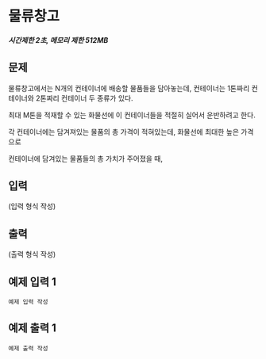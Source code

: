 # 물류창고

##### 시간제한 2초, 메모리 제한 512MB

## 문제

물류창고에서는 N개의 컨테이너에 배송할 물품들을 담아놓는데, 컨테이너는 1톤짜리 컨테이너와 2톤짜리 컨테이너 두 종류가 있다.

최대 M톤을 적재할 수 있는 화물선에 이 컨테이너들을 적절히 실어서 운반하려고 한다.

각 컨테이너에는 담겨져있는 물품의 총 가격이 적혀있는데, 화물선에 최대한 높은 가격으로 

컨테이너에 담겨있는 물품들의 총 가치가 주어졌을 때, 



## 입력

(입력 형식 작성)



## 출력

(출력 형식 작성)



## 예제 입력 1

```
예제 입력 작성
```



## 예제 출력 1

```
예제 출력 작성
```


